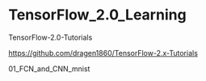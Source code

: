 # TensorFlow_2.0_Learning
TensorFlow-2.0-Tutorials

https://github.com/dragen1860/TensorFlow-2.x-Tutorials

01_FCN_and_CNN_mnist

